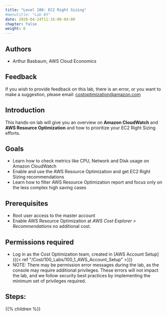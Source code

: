 ```yaml
---
title: "Level 100: EC2 Right Sizing"
#menutitle: "Lab #3"
date: 2020-04-24T11:16:08-04:00
chapter: false
weight: 6
---
```

## Authors
- Arthur Basbaum, AWS Cloud Economics

## Feedback
If you wish to provide feedback on this lab, there is an error, or you want to make a suggestion, please email: costoptimization@amazon.com

## Introduction
 This hands-on lab will give you an overview on **Amazon CloudWatch** and **AWS Resource Optimization** and how to prioritize your EC2 Right Sizing efforts.

## Goals
- Learn how to check metrics like CPU, Network and Disk usage on Amazon CloudWatch
- Enable and use the AWS Resource Optimization and get EC2 Right Sizing recommendations
- Learn how to filter AWS Resource Optimization report and focus only on the less complex high saving cases

## Prerequisites
- Root user access to the master account
- Enable AWS Resource Optimization at *AWS Cost Explorer > Recommendations* no additional cost.

## Permissions required
- Log in as the Cost Optimization team, created in [AWS Account Setup]({{< ref "/Cost/100_Labs/100_1_AWS_Account_Setup" >}})
- NOTE: There may be permission error messages during the lab, as the console may require additional privileges. These errors will not impact the lab, and we follow security best practices by implementing the minimum set of privileges required.

## Steps:
{{% children  %}}

